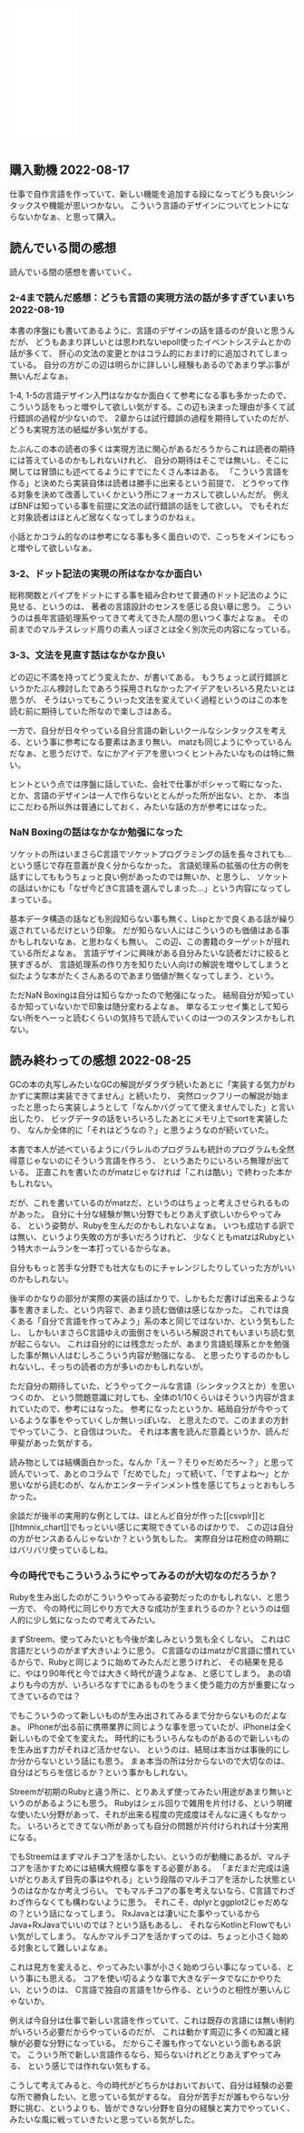 <iframe sandbox="allow-popups allow-scripts allow-modals allow-forms allow-same-origin" style="width:120px;height:240px;" marginwidth="0" marginheight="0" scrolling="no" frameborder="0" src="//rcm-fe.amazon-adsystem.com/e/cm?lt1=_blank&bc1=000000&IS2=1&bg1=FFFFFF&fc1=000000&lc1=0000FF&t=karino203-22&language=ja_JP&o=9&p=8&l=as4&m=amazon&f=ifr&ref=as_ss_li_til&asins=B01N7JZXMD&linkId=4830ad276d36509f3ffd421d2700f3ce"></iframe>

## 購入動機 2022-08-17

仕事で自作言語を作っていて、新しい機能を追加する段になってどうも良いシンタックスや機能が思いつかない。
こういう言語のデザインについてヒントにならないかなぁ、と思って購入。

## 読んでいる間の感想

読んでいる間の感想を書いていく。

### 2-4まで読んだ感想：どうも言語の実現方法の話が多すぎていまいち 2022-08-19

本書の序盤にも書いてあるように、言語のデザインの話を語るのが良いと思うんだが、
どうもあまり詳しいとは思われないepoll使ったイベントシステムとかの話が多くて、
肝心の文法の変更とかはコラム的におまけ的に追加されてしまっている。
自分の方がこの辺は明らかに詳しいし経験もあるのであまり学ぶ事が無いんだよなぁ。

1-4, 1-5の言語デザイン入門はなかなか面白くて参考になる事も多かったので、
こういう話をもっと増やして欲しい気がする。この辺も決まった理由が多くて試行錯誤の過程が少ないので、
2章からは試行錯誤の過程を期待していたのだが、
どうも実現方法の紙幅が多い気がする。

たぶんこの本の読者の多くは実現方法に関心があるだろうからこれは読者の期待には答えているのかもしれないけれど、
自分の期待はそこでは無いし、そこに関しては冒頭にも述べてるようにすでにたくさん本はある。
「こういう言語を作る」と決めたら実装自体は読者は勝手に出来るという前提で、
どうやって作る対象を決めて改善していくかという所にフォーカスして欲しいんだが。
例えばBNFは知っている事を前提に文法の試行錯誤の話をして欲しい。
でもそれだと対象読者はほとんど居なくなってしまうのかねぇ。

小話とかコラム的なのは参考になる事も多く面白いので、こっちをメインにもっと増やして欲しいなぁ。

### 3-2、ドット記法の実現の所はなかなか面白い

総称関数とパイプをドットにする事を組み合わせて普通のドット記法のように見せる、というのは、
著者の言語設計のセンスを感じる良い章に思う。
こういうのは長年言語処理系やってきて考えてきた人間の思いつく事だよなぁ。
その前までのマルチスレッド周りの素人っぽさとは全く別次元の内容になっている。

### 3-3、文法を見直す話はなかなか良い

どの辺に不満を持ってどう変えたか、が書いてある。
もうちょっと試行錯誤というかたぶん検討したであろう採用されなかったアイデアをいろいろ見たいとは思うが、
そうはいってもこういった文法を変えていく過程というのはこの本を読む前に期待していた所なので楽しさはある。

一方で、自分が日々やっている自分言語の新しいクールなシンタックスを考える、という事に参考になる要素はあまり無い。
matzも同じようにやっているんだなぁ、と思うだけで、なにかアイデアを思いつくヒントみたいなものは特に無い。

ヒントという点では序盤に話していた、会社で仕事がポシャって暇になった、
とか、言語のデザインは一人で作らないととんがった所が出ない、とか、
本当にこだわる所以外は普通にしておく、みたいな話の方が参考にはなった。

### NaN Boxingの話はなかなか勉强になった

ソケットの所はいまさらC言語でソケットプログラミングの話を長々されても…という感じで存在意義が良く分からなかった。
言語処理系の拡張の仕方の例を話すにしてももうちょっと良い例があったのでは無いか、と思うし、
ソケットの話はいかにも「なぜ今どきC言語を選んでしまった…」という内容になってしまっている。

基本データ構造の話なども別段知らない事も無く、Lispとかで良くある話が繰り返されているだけという印象。
だが知らない人にはこういうのも価値はある事かもしれないなぁ、と思わなくも無い。
この辺、この書籍のターゲットが揺れている所だよなぁ。
言語デザインに興味がある自分みたいな読者だけに絞ると狭すぎるが、
言語処理系の作り方を知りたい人向けの解説を増やしてしまうと似たような本がたくさんあるのであまり価値が無くなってしまう、という。

ただNaN Boxingは自分は知らなかったので勉强になった。
結局自分が知っているか知っていないかで印象は随分変わるよなぁ。
単なるエッセイ集として知らない所をへーっと読むくらいの気持ちで読んでいくのは一つのスタンスかもしれない。

## 読み終わっての感想 2022-08-25

GCの本の丸写しみたいなGCの解説がダラダラ続いたあとに「実装する気力がわかずに実際は実装できてません」と続いたり、
突然ロックフリーの解説が始まったと思ったら実装しようとして「なんかバグってて使えませんでした」と言い出したり、
ビッグデータの話をいろいろしたあとにメモリ上でsortを実装したり、
なんか全体的に「それはどうなの？」と思うようなのが続いていた。

本書で本人が述べているようにパラレルのプログラムも統計のプログラムも全然得意じゃないのにそういう言語を作ろう、
というあたりにいろいろ無理が出ている。
正直これを書いたのがmatzじゃなければ「これは酷い」で終わった本かもしれない。

だが、これを書いているのがmatzだ、というのはちょっと考えさせられるものがあった。
自分に十分な経験が無い分野でもとりあえず欲しいからやってみる、
という姿勢が、Rubyを生んだのかもしれないよなぁ。
いつも成功する訳では無い、というより失敗の方が多いだろうけれど、
少なくともmatzはRubyという特大ホームランを一本打っているからなぁ。

自分ももっと苦手な分野でも壮大なものにチャレンジしたりしていった方がいいのかもしれない。

後半のかなりの部分が実際の実装の話ばかりで、しかもただ書けば出来るような事を書きました、という内容で、あまり読む価値は感じなかった。
これでは良くある「自分で言語を作ってみよう」系の本と同じではないか、という気もしたし、
しかもいまさらC言語ゆえの面倒さをいろいろ解説されてもいまいち読む気が起こらない。
これは自分的には残念だったが、あまり言語処理系とかを勉强した事が無い人はむしろこういう内容が勉强になる、
と思ったりするのかもしれないし、そっちの読者の方が多いのかもしれないが。

ただ自分の期待していた、どうやってクールな言語（シンタックスとか）を思いつくのか、
という問題意識に対しても、全体の1/10くらいはそういう内容が含まれていたので、参考にはなった。
参考になったというか、結局自分が今やっているような事をやっていくしか無いっぽいな、
と思えたので、このままの方針でやっていこう、と自信はついた。
それは本書を読んだ意義というか、読んだ甲斐があった気がする。

読み物としては結構面白かった。なんか「えー？そりゃだめだろ〜？」と思って読んでいって、あとのコラムで「だめでした」って続いて、「ですよね〜」とか思いながら読むのが、なんかエンターテインメント性を感じてちょっとおもしろかった。

余談だが後半の実用的な例としては、ほとんど自分が作った[[csvplr]]と[[htmnix_chart]]でもっといい感じに実現できているのばかりで、
この辺は自分の方がセンスあるんじゃないか？という気もした。
実際自分は花粉症の時期にはバリバリ使っているしね。

### 今の時代でもこういうふうにやってみるのが大切なのだろうか？

Rubyを生み出したのがこういうやってみる姿勢だったのかもしれない、と思う一方で、
今の時代に同じやり方で大きな成功が生まれうるのか？というのは個人的に少し気になったので考えてみたい。

まずStreem、使ってみたいとも今後が楽しみという気も全くしない。
これはC言語だというのがまず大きいように思う。
C言語なのはmatzがC言語に慣れているからで、Rubyと同じように始めてみたんだと思うけれど、
その結果を見るに、やはり90年代と今では大きく時代が違うよなぁ、と感じてしまう。
あの頃よりも今の方が、いろいろなすでにあるものをうまく使う能力の方が重要になってきているのでは？

でもこういうのって新しいものが生み出されてみるまで分からないものだよなぁ。
iPhoneが出る前に携帯業界に同じような事を思っていたが、iPhoneは全く新しいもので全てを変えた。
時代的にもういろんなものがあるので新しいものを生み出す力がそれほど活かせない、
というのは、結局は本当かは事後的にしか分からないという話にも思う。
まぁ本当の所は分からないので大切なのは、自分はどちらを信じるか？という事かもしれない。

Streemが初期のRubyと違う所に、とりあえず使ってみたい用途があまり無いというのがあるようにも思う。
Rubyはシェル回りで雑用を片付ける、という明確な使いたい分野があって、それが出来る程度の完成度はそんなに遠くもなかった。
いろいろとできてない所があっても自分の問題が片付けられれば十分実用になる。

でもStreemはまずマルチコアを活かしたい、というのが動機にあるが、マルチコアを活かすためには結構大規模な事をする必要がある。
「まだまだ完成は遠いがとりあえず目先の事はやれる」という段階のマルチコアを活かした状態というのはなかなか考えづらい。
でもマルチコアの事を考えないなら、C言語でわざわざ作らなくても構わないように思う。
それこそ、dplyrとggplot2じゃだめなの？という話になってしまう。
RxJavaとは凄いにた事やっているからJava+RxJavaでいいのでは？という話もあるし、
それならKotlinとFlowでもいい気がしてしまう。
なんかマルチコアを活かすってのは、ちょっと小さく始める対象として難しいよなぁ。

これは見方を変えると、やってみたい事が小さく始めづらい事になっている、という事にも思える。
コアを使い切るような事で大きなデータでなにかやりたい、というのは、
C言語で独自の言語を1から作る、というのと相性が悪いんじゃないか。

例えば今自分は仕事で新しい言語を作っていて、これは既存の言語には無い制約がいろいろ必要だからやっているのだが、
これは動かす周辺に多くの知識と経験が必要な分野になっている。
だからこそ誰も作ってないという面もある訳で。
こういう所で新しい言語作るなら、知らないけれどとりあえずやってみる、
という感じでは作れない気もする。

こうして考えてみると、今の時代がどちらかはおいておいて、自分は経験の必要な所で勝負したい、と思っている気がするな。
自分が苦手だが誰もやらない分野に挑む、というよりも、皆ができない分野を自分の経験と実力でやっていく、
みたいな風に戦っていきたいと思っている気がした。